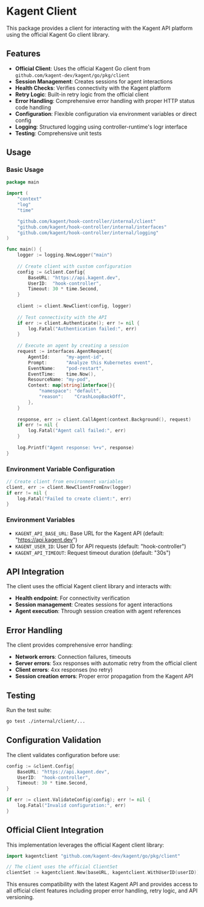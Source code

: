 # Kagent Client

This package provides a client for interacting with the Kagent API platform using the official Kagent Go client library.

## Features

- **Official Client**: Uses the official Kagent Go client from `github.com/kagent-dev/kagent/go/pkg/client`
- **Session Management**: Creates sessions for agent interactions
- **Health Checks**: Verifies connectivity with the Kagent platform
- **Retry Logic**: Built-in retry logic from the official client
- **Error Handling**: Comprehensive error handling with proper HTTP status code handling
- **Configuration**: Flexible configuration via environment variables or direct config
- **Logging**: Structured logging using controller-runtime's logr interface
- **Testing**: Comprehensive unit tests

## Usage

### Basic Usage

```go
package main

import (
    "context"
    "log"
    "time"

    "github.com/kagent/hook-controller/internal/client"
    "github.com/kagent/hook-controller/internal/interfaces"
    "github.com/kagent/hook-controller/internal/logging"
)

func main() {
    logger := logging.NewLogger("main")
    
    // Create client with custom configuration
    config := &client.Config{
        BaseURL: "https://api.kagent.dev",
        UserID:  "hook-controller",
        Timeout: 30 * time.Second,
    }
    
    client := client.NewClient(config, logger)
    
    // Test connectivity with the API
    if err := client.Authenticate(); err != nil {
        log.Fatal("Authentication failed:", err)
    }
    
    // Execute an agent by creating a session
    request := interfaces.AgentRequest{
        AgentId:      "my-agent-id",
        Prompt:       "Analyze this Kubernetes event",
        EventName:    "pod-restart",
        EventTime:    time.Now(),
        ResourceName: "my-pod",
        Context: map[string]interface{}{
            "namespace": "default",
            "reason":    "CrashLoopBackOff",
        },
    }
    
    response, err := client.CallAgent(context.Background(), request)
    if err != nil {
        log.Fatal("Agent call failed:", err)
    }
    
    log.Printf("Agent response: %+v", response)
}
```

### Environment Variable Configuration

```go
// Create client from environment variables
client, err := client.NewClientFromEnv(logger)
if err != nil {
    log.Fatal("Failed to create client:", err)
}
```

### Environment Variables

- `KAGENT_API_BASE_URL`: Base URL for the Kagent API (default: "https://api.kagent.dev")
- `KAGENT_USER_ID`: User ID for API requests (default: "hook-controller")
- `KAGENT_API_TIMEOUT`: Request timeout duration (default: "30s")

## API Integration

The client uses the official Kagent client library and interacts with:

- **Health endpoint**: For connectivity verification
- **Session management**: Creates sessions for agent interactions
- **Agent execution**: Through session creation with agent references

## Error Handling

The client provides comprehensive error handling:

- **Network errors**: Connection failures, timeouts
- **Server errors**: 5xx responses with automatic retry from the official client
- **Client errors**: 4xx responses (no retry)
- **Session creation errors**: Proper error propagation from the Kagent API

## Testing

Run the test suite:

```bash
go test ./internal/client/...
```

## Configuration Validation

The client validates configuration before use:

```go
config := &client.Config{
    BaseURL: "https://api.kagent.dev",
    UserID:  "hook-controller",
    Timeout: 30 * time.Second,
}

if err := client.ValidateConfig(config); err != nil {
    log.Fatal("Invalid configuration:", err)
}
```

## Official Client Integration

This implementation leverages the official Kagent client library:

```go
import kagentclient "github.com/kagent-dev/kagent/go/pkg/client"

// The client uses the official ClientSet
clientSet := kagentclient.New(baseURL, kagentclient.WithUserID(userID))
```

This ensures compatibility with the latest Kagent API and provides access to all official client features including proper error handling, retry logic, and API versioning.